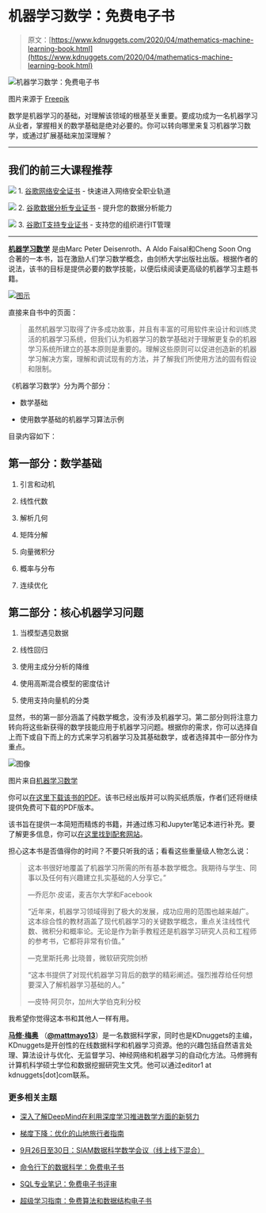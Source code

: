 # 机器学习数学：免费电子书

> 原文：[https://www.kdnuggets.com/2020/04/mathematics-machine-learning-book.html](https://www.kdnuggets.com/2020/04/mathematics-machine-learning-book.html)

![机器学习数学：免费电子书](../Images/cea7b19a2fbb78b20381fe83de004d35.png)

图片来源于 [Freepik](https://www.freepik.com/free-vector/maths-chalkboard_4565685.htm#query=math&position=8&from_view=search&track=sph)

数学是机器学习的基础，对理解该领域的根基至关重要。要成功成为一名机器学习从业者，掌握相关的数学基础是绝对必要的。你可以转向哪里来复习机器学习数学，或通过扩展基础来加深理解？

* * *

## 我们的前三大课程推荐

![](../Images/0244c01ba9267c002ef39d4907e0b8fb.png) 1\. [谷歌网络安全证书](https://www.kdnuggets.com/google-cybersecurity) - 快速进入网络安全职业轨道

![](../Images/e225c49c3c91745821c8c0368bf04711.png) 2\. [谷歌数据分析专业证书](https://www.kdnuggets.com/google-data-analytics) - 提升您的数据分析能力

![](../Images/0244c01ba9267c002ef39d4907e0b8fb.png) 3\. [谷歌IT支持专业证书](https://www.kdnuggets.com/google-itsupport) - 支持您的组织进行IT管理

* * *

**[机器学习数学](https://mml-book.com/)** 是由Marc Peter Deisenroth、A Aldo Faisal和Cheng Soon Ong合著的一本书，旨在激励人们学习数学概念，由剑桥大学出版社出版。根据作者的说法，该书的目标是提供必要的数学技能，以便后续阅读更高级的机器学习主题书籍。

[![图示](../Images/ee94fce7e81e964f866a5035fdb56c27.png)](https://mml-book.com/)

直接来自书中的页面：

> 虽然机器学习取得了许多成功故事，并且有丰富的可用软件来设计和训练灵活的机器学习系统，但我们认为机器学习的数学基础对于理解更复杂的机器学习系统所建立的基本原则是重要的。理解这些原则可以促进创造新的机器学习解决方案，理解和调试现有的方法，并了解我们所使用方法的固有假设和限制。

《机器学习数学》分为两个部分：

+   数学基础

+   使用数学基础的机器学习算法示例

目录内容如下：

## **第一部分：数学基础**

1.  引言和动机

1.  线性代数

1.  解析几何

1.  矩阵分解

1.  向量微积分

1.  概率与分布

1.  连续优化

## **第二部分：核心机器学习问题**

1.  当模型遇见数据

1.  线性回归

1.  使用主成分分析的降维

1.  使用高斯混合模型的密度估计

1.  使用支持向量机的分类

显然，书的第一部分涵盖了纯数学概念，没有涉及机器学习。第二部分则将注意力转向将这些新获得的数学技能应用于机器学习问题。根据你的需求，你可以选择自上而下或自下而上的方式来学习机器学习及其基础数学，或者选择其中一部分作为重点。

![图像](../Images/6833221dfdf10bd7f05c080768e7c5f8.png)

图片来自[机器学习数学](https://mml-book.github.io/)

你可以[在这里下载该书的PDF](https://mml-book.github.io/book/mml-book.pdf)。该书已经出版并可以购买纸质版，作者们还将继续提供免费可下载的PDF版本。

该书旨在提供一本简短而精炼的书籍，并通过练习和Jupyter笔记本进行补充。要了解更多信息，你可以[在这里找到配套网站](https://github.com/mml-book/mml-book.github.io)。

担心这本书是否值得你的时间？不要只听我的话；看看这些重量级人物怎么说：

> 这本书很好地覆盖了机器学习所需的所有基本数学概念。我期待与学生、同事以及任何有兴趣建立扎实基础的人分享它。”
> 
> —乔厄尔·皮诺，麦吉尔大学和Facebook
> 
> “近年来，机器学习领域得到了极大的发展，成功应用的范围也越来越广。这本综合性的教材涵盖了现代机器学习的关键数学概念，重点关注线性代数、微积分和概率论。无论是作为新手教程还是机器学习研究人员和工程师的参考书，它都将非常有价值。”
> 
> —克里斯托弗·比晓普，微软研究院剑桥
> 
> “这本书提供了对现代机器学习背后的数学的精彩阐述。强烈推荐给任何想要深入了解机器学习基础的人。”
> 
> —皮特·阿贝尔，加州大学伯克利分校

我希望你觉得这本书和其他人一样有用。

**[马修·梅奥](https://www.linkedin.com/in/mattmayo13/)** （[**@mattmayo13**](https://twitter.com/mattmayo13)）是一名数据科学家，同时也是KDnuggets的主编，KDnuggets是开创性的在线数据科学和机器学习资源。他的兴趣包括自然语言处理、算法设计与优化、无监督学习、神经网络和机器学习的自动化方法。马修拥有计算机科学硕士学位和数据挖掘研究生文凭。他可以通过editor1 at kdnuggets[dot]com联系。

### 更多相关主题

+   [深入了解DeepMind在利用深度学习推进数学方面的新努力](https://www.kdnuggets.com/2021/12/inside-deepmind-new-efforts-deep-learning-advance-mathematics.html)

+   [梯度下降：优化的山地旅行者指南](https://www.kdnuggets.com/gradient-descent-the-mountain-trekker-guide-to-optimization-with-mathematics)

+   [9月26日至30日：SIAM数据科学数学会议（线上线下混合）](https://www.kdnuggets.com/2022/08/siam-conference-mathematics-data-science-hybrid.html)

+   [命令行下的数据科学：免费电子书](https://www.kdnuggets.com/2022/03/data-science-command-line-free-ebook.html)

+   [SQL专业笔记：免费电子书评审](https://www.kdnuggets.com/2022/05/sql-notes-professionals-free-ebook-review.html)

+   [超级学习指南：免费算法和数据结构电子书](https://www.kdnuggets.com/2022/06/super-study-guide-free-algorithms-data-structures-ebook.html)
